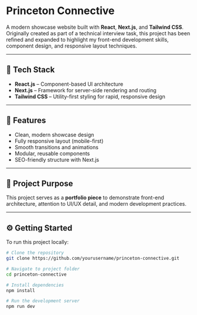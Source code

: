# Princeton Connective

A modern showcase website built with **React**, **Next.js**, and **Tailwind CSS**.  
Originally created as part of a technical interview task, this project has been refined and expanded to highlight my front-end development skills, component design, and responsive layout techniques.

---

## 🚀 Tech Stack

- **React.js** – Component-based UI architecture  
- **Next.js** – Framework for server-side rendering and routing  
- **Tailwind CSS** – Utility-first styling for rapid, responsive design  

---

## 🌟 Features

- Clean, modern showcase design  
- Fully responsive layout (mobile-first)  
- Smooth transitions and animations  
- Modular, reusable components  
- SEO-friendly structure with Next.js  

---

## 🧩 Project Purpose

This project serves as a **portfolio piece** to demonstrate front-end architecture, attention to UI/UX detail, and modern development practices.

---

## ⚙️ Getting Started

To run this project locally:

```bash
# Clone the repository
git clone https://github.com/yourusername/princeton-connective.git

# Navigate to project folder
cd princeton-connective

# Install dependencies
npm install

# Run the development server
npm run dev


